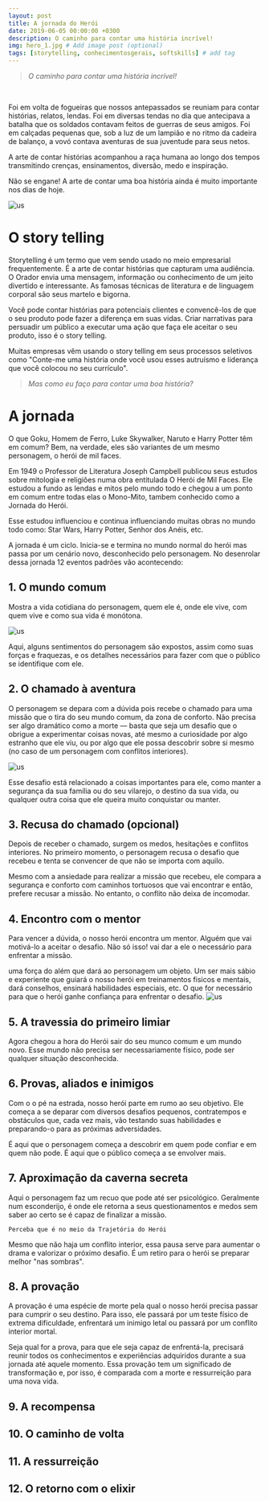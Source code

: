 ```yaml
---
layout: post
title: A jornada do Herói
date: 2019-06-05 00:00:00 +0300
description: O caminho para contar uma história incrível! 
img: hero_1.jpg # Add image post (optional)
tags: [storytelling, conhecimentosgerais, softskills] # add tag
---
```

>*O caminho para contar uma história incrível!*

&nbsp;

Foi em volta de fogueiras que nossos antepassados se reuniam para contar histórias, relatos, lendas. Foi em diversas tendas no dia que antecipava a batalha que os soldados contavam feitos de guerras de seus amigos. Foi em calçadas pequenas que, sob a luz de um lampião e no ritmo da cadeira de balanço, a vovó contava aventuras de sua juventude para seus netos.

A arte de contar histórias acompanhou a raça humana ao longo dos tempos transmitindo crenças, ensinamentos, diversão, medo e inspiração. 

Não se engane! A arte de contar uma boa história ainda é muito importante nos dias de hoje.

![us](/assets/img/us.jpeg )

# O story telling

Storytelling é um termo que vem sendo usado no meio empresarial frequentemente. É a arte de contar histórias que capturam uma audiência. O Orador envia uma mensagem, informação ou conhecimento de um jeito divertido e interessante. As famosas técnicas de literatura e de linguagem corporal são seus martelo e bigorna.

Você pode contar histórias para potenciais clientes e convencê-los de que o seu produto pode fazer a diferença em suas vidas. Criar narrativas para persuadir um público a executar uma ação que faça ele aceitar o seu produto, isso é o story telling.

Muitas empresas vêm usando o story telling em seus processos seletivos como "Conte-me uma história onde você usou esses autruísmo e liderança que você colocou no seu currículo".

>*Mas como eu faço para contar uma boa história?*


# A jornada

O que Goku, Homem de Ferro, Luke Skywalker, Naruto e Harry Potter têm em comum? Bem, na verdade, eles são variantes de um mesmo personagem, o herói de mil faces.

Em 1949 o Professor de Literatura Joseph Campbell publicou seus estudos sobre mitologia e religiões numa obra entitulada O Herói de Mil Faces. Ele estudou a fundo as lendas e mitos pelo mundo todo e chegou a um ponto em comum entre todas elas o Mono-Mito, tambem conhecido como a Jornada do Herói.

Esse estudou influenciou e continua influenciando muitas obras no mundo todo como: Star Wars, Harry Potter, Senhor dos Anéis, etc.

A jornada é um ciclo. Inicia-se e termina no mundo normal do herói mas passa por um cenário novo, desconhecido pelo  personagem. No desenrolar dessa jornada 12 eventos padrões vão acontecendo:


## 1. O mundo comum


Mostra a vida cotidiana do personagem, quem ele é, onde ele vive, com quem vive e como sua vida é monótona.

![us](/assets/img/Hercules.jpg)

Aqui, alguns sentimentos do personagem são expostos, assim como suas forças e fraquezas, e os detalhes necessários para fazer com que o público se identifique com ele.

## 2. O chamado à aventura

O personagem se depara com a dúvida pois recebe o chamado para uma missão que o tira do seu mundo comum, da zona de conforto. Não precisa ser algo dramático como a morte — basta que seja um desafio que o obrigue a experimentar coisas novas, até mesmo a curiosidade por algo estranho que ele viu, ou por algo que ele possa descobrir sobre si mesmo (no caso de um personagem com conflitos interiores).

![us](/assets/img/harry.jpg)

Esse desafio está relacionado a coisas importantes para ele, como manter a segurança da sua família ou do seu vilarejo, o destino da sua vida, ou qualquer outra coisa que ele queira muito conquistar ou manter.


## 3. Recusa do chamado (opcional)

Depois de receber o chamado, surgem os medos, hesitações e conflitos interiores. No primeiro momento, o personagem recusa o desafio que recebeu e tenta se convencer de que não se importa com aquilo.

Mesmo com a ansiedade para realizar a missão que recebeu, ele compara a segurança e conforto com caminhos tortuosos que vai encontrar e então, prefere recusar a missão. No entanto, o conflito não deixa de incomodar.

## 4. Encontro com o mentor

Para vencer a dúvida, o nosso herói encontra um mentor. Alguém que vai motivá-lo a aceitar o desafio. Não só isso! vai dar a ele o necessário para enfrentar a missão.

uma força do além que dará ao personagem um objeto. Um ser mais sábio e experiente que guiará o nosso herói em treinamentos fisicos e mentais, dará conselhos, ensinará habilidades especiais, etc. O que for necessário para que o herói ganhe confiança para enfrentar o desafio.
![us](/assets/img/goku.jpg)

## 5. A travessia do primeiro limiar

Agora chegou a hora do Herói sair do seu munco comum e um mundo novo. Esse mundo não precisa ser necessariamente físico, pode ser qualquer situação desconhecida.

## 6. Provas, aliados e inimigos

Com o  o pé na estrada, nosso herói parte em rumo ao seu objetivo. Ele começa a se deparar com diversos desafios pequenos, contratempos e obstáculos que, cada vez mais, vão testando suas habilidades e preparando-o para as próximas adversidades.

É aqui que o personagem começa a descobrir em quem pode confiar e em quem não pode. É aqui que o público começa a se envolver mais.

## 7. Aproximação da caverna secreta

Aqui o personagem faz um recuo que pode até ser psicológico. Geralmente num esconderijo, é onde ele retorna a seus questionamentos e medos sem saber ao certo se é capaz de finalizar a missão.

    Perceba que é no meio da Trajetória do Herói

Mesmo que não haja um conflito interior, essa pausa serve para aumentar o drama e valorizar o próximo desafio. É um retiro para o herói se preparar melhor "nas sombras".

## 8. A provação

A provação é uma espécie de morte pela qual o nosso herói precisa passar para cumprir o seu destino. Para isso, ele passará por um teste físico de extrema dificuldade, enfrentará um inimigo letal ou passará por um conflito interior mortal.

Seja qual for a prova, para que ele seja capaz de enfrentá-la, precisará reunir todos os conhecimentos e experiências adquiridos durante a sua jornada até aquele momento. Essa provação tem um significado de transformação e, por isso, é comparada com a morte e ressurreição para uma nova vida.

## 9. A recompensa

## 10. O caminho de volta

## 11. A ressurreição

## 12. O retorno com o elixir




